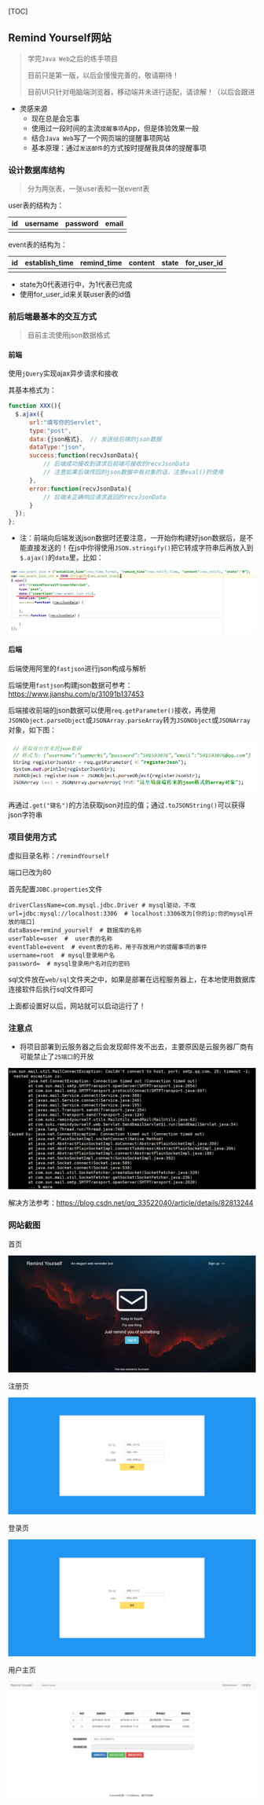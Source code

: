 [TOC]



## Remind Yourself网站

>  学完`Java Web`之后的练手项目
>
> 目前只是第一版，以后会慢慢完善的，敬请期待！
>
> 目前UI只针对电脑端浏览器，移动端并未进行适配，请谅解！（以后会跟进

+ 灵感来源
    + 现在总是会忘事
    + 使用过一段时间的主流`提醒事项`App，但是体验效果一般
    + 结合`Java Web`写了一个网页端的提醒事项网站
    + 基本原理：通过`发送邮件`的方式按时提醒我具体的提醒事项



### 设计数据库结构

> 分为两张表，一张user表和一张event表

user表的结构为：

| id   | username | password | email |
| ---- | -------- | -------- | ----- |
|      |          |          |       |

event表的结构为：

| id   | establish_time | remind_time | content | state | for_user_id |
| ---- | -------------- | ----------- | ------- | ----- | ----------- |
|      |                |             |         |       |             |

+ state为0代表进行中，为1代表已完成
+ 使用for_user_id来关联user表的id值





### 前后端最基本的交互方式

> 目前主流使用json数据格式

#### 前端

使用`jQuery`实现ajax异步请求和接收

其基本格式为：

```javascript
function XXX(){
  $.ajax({
      url:"填写你的Servlet",
      type:"post",
      data:{json格式},  // 发送给后端的json数据
      dataType:"json",
      success:function(recvJsonData){
          // 后端成功接收到请求后前端可接收的recvJsonData
          // 注意如果后端传回的json数据中有对象的话，注意eval()的使用
      },
      error:function(recvJsonData){
          // 后端未正确响应请求返回的recvJsonData
      }
  });  
};
```

+ 注：前端向后端发送json数据时还要注意，一开始你构建好json数据后，是不能直接发送的！在js中你得使用`JSON.stringify()`把它转成字符串后再放入到`$.ajax()`的`data`里，比如：

![1559555050981](README.assets/1559555050981.png)



#### 后端

后端使用阿里的`fastjson`进行json构成与解析

后端使用`fastjson`构建json数据可参考：https://www.jianshu.com/p/31091b137453

后端接收前端的json数据可以使用`req.getParameter()`接收，再使用`JSONObject.parseObject`或`JSONArray.parseArray`转为`JSONObject`或`JSONArray`对象，如下图：

![1559555464883](README.assets/1559555464883.png)

再通过`.get("键名")`的方法获取json对应的值；通过`.toJSONString()`可以获得json字符串



### 项目使用方式

虚拟目录名称：`/remindYourself`

端口已改为80

首先配置`JDBC.properties`文件

```properties
driverClassName=com.mysql.jdbc.Driver # mysql驱动，不改
url=jdbc:mysql://localhost:3306  # localhost:3306改为[你的ip:你的mysql开放的端口]
dataBase=remind_yourself  # 数据库的名称
userTable=user  #  user表的名称
eventTable=event  # event表的名称，用于存放用户的提醒事项的事件
username=root  # mysql登录用户名
password=  # mysql登录用户名对应的密码
```

sql文件放在`web/sql`文件夹之中，如果是部署在远程服务器上，在本地使用数据库连接软件后执行sql文件即可

上面都设置好以后，网站就可以启动运行了！



### 注意点

+ 将项目部署到云服务器之后会发现邮件发不出去，主要原因是云服务器厂商有可能禁止了`25端口`的开放

![1559566132125](README.assets/1559566132125.png)

解决方法参考：https://blog.csdn.net/qq_33522040/article/details/82813244



### 网站截图

首页

![1559556093704](README.assets/1559556093704.png)

注册页

![1559556128571](README.assets/1559556128571.png)

登录页

![1559556156915](README.assets/1559556156915.png)

用户主页

![1559556207148](README.assets/1559556207148.png)